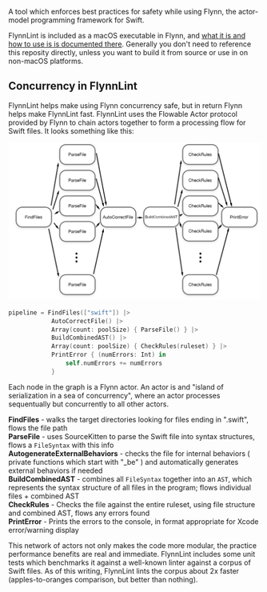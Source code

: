 A tool which enforces best practices for safety while using Flynn, the actor-model programming framework for Swift.

FlynnLint is included as a macOS executable in Flynn, and [what it is and how to use is is documented there](https://github.com/KittyMac/flynn/blob/master/docs/FLYNNLINT.md). Generally you don't need to reference this reposity directly, unless you want to build it from source or use in on non-macOS platforms.

## Concurrency in FlynnLint

FlynnLint helps make using Flynn concurrency safe, but in return Flynn helps make FlynnLint fast. FlynnLint uses the Flowable Actor protocol provided by Flynn to chain actors together to form a processing flow for Swift files. It looks something like this:

![](meta/flynnlint_graph.png)

```swift
pipeline = FindFiles(["swift"]) |>
            AutoCorrectFile() |>
            Array(count: poolSize) { ParseFile() } |>
            BuildCombinedAST() |>
            Array(count: poolSize) { CheckRules(ruleset) } |>
            PrintError { (numErrors: Int) in
                self.numErrors += numErrors
            }
```

Each node in the graph is a Flynn actor.  An actor is and "island of serialization in a sea of concurrency", where an actor processes sequentually but concurrently to all other actors.

**FindFiles** - walks the target directories looking for files ending in ".swift", flows the file path  
**ParseFile** - uses SourceKitten to parse the Swift file into syntax structures, flows a ``FileSyntax`` with this info  
**AutogenerateExternalBehaviors** - checks the file for internal behaviors ( private functions which start with "_be" ) and automatically generates external behaviors if needed  
**BuildCombinedAST** - combines all ``FileSyntax`` together into an ``AST``, which represents the syntax structure of all files in the program; flows individual files + combined AST  
**CheckRules** - Checks the file against the entire ruleset, using file structure and combined AST, flows any errors found  
**PrintError** - Prints the errors to the console, in format appropriate for Xcode error/warning display


This network of actors not only makes the code more modular, the practice performance benefits are real and immediate.  FlynnLint includes some unit tests which benchmarks it against a well-known linter against a corpus of Swift files. As of this writing, FlynnLint lints the corpus about 2x faster (apples-to-oranges comparison, but better than nothing).
